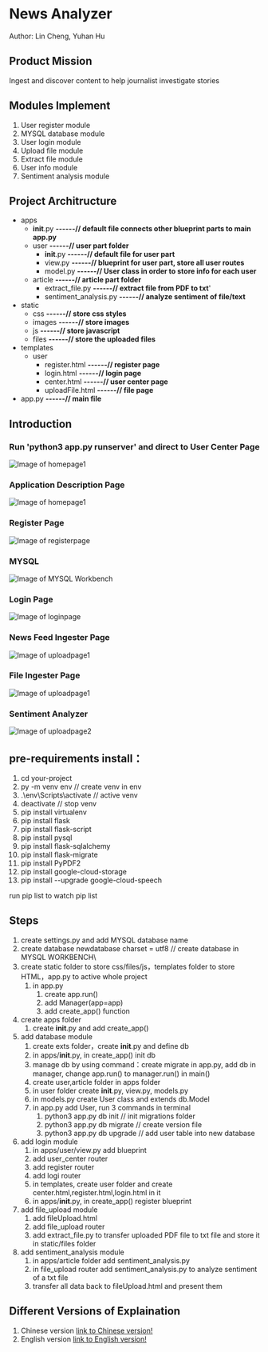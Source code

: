 
# News Analyzer
Author: Lin Cheng, Yuhan Hu

## Product Mission
Ingest and discover content to help journalist investigate stories

## Modules Implement
1. User register module
2. MYSQL database module
3. User login module
4. Upload file module
5. Extract file module
6. User info module
7. Sentiment analysis module

## Project Architructure

- apps  
    - __init__.py                                               **------// default file connects other blueprint parts to main app.py**
    - user                                                      **------// user part folder**
        - __init__.py                                           **------// default file for user part**
        - view.py                                               **------// blueprint for user part, store all user routes**
        - model.py                                              **------// User class in order to store info for each user**
    - article                                                   **------// article part folder**
        - extract_file.py                                       **------// extract file from PDF to txt**'
        - sentiment_analysis.py                                 **------// analyze sentiment of file/text**
- static  
    - css                                                       **------// store css styles**
    - images                                                    **------// store images**
    - js                                                        **------// store javascript**
    - files                                                     **------// store the uploaded files**
- templates  
    - user
        - register.html                                         **------// register page**
        - login.html                                            **------// login page**
        - center.html                                           **------// user center page**
        - uploadFile.html                                       **------// file page**
- app.py                                                        **------// main file**

## Introduction
### Run 'python3 app.py runserver' and direct to User Center Page
![Image of homepage1](img/user-center.png)
### Application Description Page
![Image of homepage1](img/description.png)
### Register Page
![Image of registerpage](img/register.png)
### MYSQL
![Image of MYSQL Workbench](img/MYSQL.png)
### Login Page
![Image of loginpage](img/login.png)
### News Feed Ingester Page
![Image of uploadpage1](img/news-feed-ingester.png)
### File Ingester Page
![Image of uploadpage1](img/file-ingester.png)
### Sentiment Analyzer
![Image of uploadpage2](img/analyzer.png)

## pre-requirements install：  
1. cd your-project
2. py -m venv env // create venv in env
3. .\env\Scripts\activate  // active venv
4. deactivate  // stop venv
5. pip install virtualenv
6. pip install flask
7. pip install flask-script
8. pip install pysql
9. pip install flask-sqlalchemy
10. pip install flask-migrate
11. pip install PyPDF2
12. pip install google-cloud-storage
13. pip install --upgrade google-cloud-speech

run pip list to watch pip list

## Steps
1. create settings.py and add MYSQL database name
2. create database newdatabase charset = utf8  // create database in MYSQL WORKBENCH\
3. create static folder to store css/files/js，templates folder to store HTML，app.py to active whole project
    1. in app.py
        1. create app.run()
        2. add Manager(app=app)
        3. add create_app() function
4. create apps folder
    1. create __init__.py and add create_app()
5. add database module
    1. create exts folder，create __init__.py and define db
    2. in apps/__init__.py, in create_app() init db  
    3. manage db by using command：create migrate in app.py, add db in manager, change app.run() to manager.run() in main()
    4. create user,article folder in apps folder
    5. in user folder create __init__.py, view.py, models.py  
    6. in models.py create User class and extends db.Model  
    7. in app.py add User, run 3 commands in terminal 
        1. python3 app.py db init      // init migrations folder
        2. python3 app.py db migrate   // create version file
        3. python3 app.py db upgrade   // add user table into new database
6. add login module
    1. in apps/user/view.py add blueprint
    2. add user_center router
    3. add register router
    4. add logi router
    5. in templates, create user folder and create center.html,register.html,login.html in it
    6. in apps/__init__.py, in create_app() register blueprint
7. add file_upload module
    1. add fileUpload.html
    2. add file_upload router
    3. add extract_file.py to transfer uploaded PDF file to txt file and store it in static/files folder
8. add sentiment_analysis module
    1. in apps/article folder add sentiment_analysis.py
    2. in file_upload router add sentiment_analysis.py to analyze sentiment of a txt file
    3. transfer all data back to fileUpload.html and present them

## Different Versions of Explaination
1. Chinese version [link to Chinese version!](explain/chinese_version.md)
2. English version [link to English version!](explain/english_version.md)
